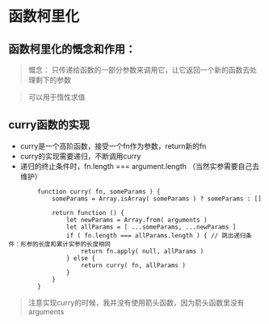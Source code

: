 # 函数柯里化

## 函数柯里化的慨念和作用： 

> 慨念： 只传递给函数的一部分参数来调用它，让它返回一个新的函数去处理剩下的参数

> 可以用于惰性求值

## curry函数的实现

- curry是一个高阶函数，接受一个fn作为参数，return新的fn
- curry的实现需要递归，不断调用curry
- 递归的终止条件时，fn.length === argument.length （当然实参需要自己去维护）


```
        function curry( fn, someParams ) {
            someParams = Array.isArray( someParams ) ? someParams : []

            return function () {
                let newParams = Array.from( arguments )
                let allParams = [ ...someParams, ...newParams ]
                if ( fn.length === allParams.length ) { // 跳出递归条件：形参的长度和累计实参的长度相同
                    return fn.apply( null, allParams )
                } else {
                    return curry( fn, allParams )
                }
            }
        }

```

> 注意实现curry的时候，我并没有使用箭头函数，因为箭头函数里没有arguments